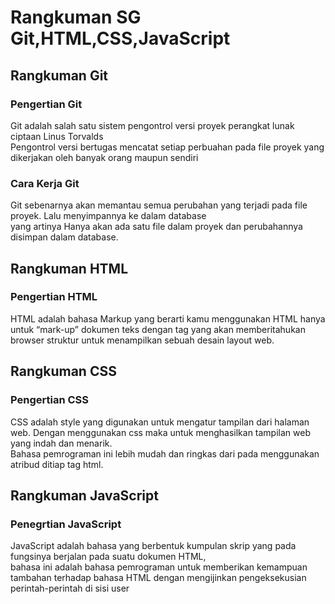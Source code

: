# Rangkuman SG Git,HTML,CSS,JavaScript


## Rangkuman Git
### Pengertian Git
Git adalah salah satu sistem pengontrol versi proyek perangkat lunak ciptaan Linus Torvalds  
Pengontrol versi bertugas mencatat setiap perbuahan pada file proyek yang dikerjakan oleh banyak orang maupun sendiri
### Cara Kerja Git  
Git sebenarnya akan memantau semua perubahan yang terjadi pada file proyek. Lalu menyimpannya ke dalam database     
yang artinya Hanya akan ada satu file dalam proyek dan perubahannya disimpan dalam database.  
## Rangkuman HTML
### Pengertian HTML
HTML adalah bahasa Markup yang berarti kamu menggunakan HTML hanya untuk “mark-up” dokumen teks dengan tag yang akan memberitahukan browser struktur untuk menampilkan sebuah desain layout web.      
## Rangkuman CSS
### Pengertian CSS
CSS adalah style yang digunakan untuk mengatur tampilan dari halaman web. Dengan menggunakan css maka untuk menghasilkan tampilan web yang indah dan menarik.  
Bahasa pemrograman ini lebih mudah dan ringkas dari pada menggunakan atribud ditiap tag html.
## Rangkuman JavaScript
### Penegrtian JavaScript
JavaScript adalah bahasa yang berbentuk kumpulan skrip yang pada fungsinya berjalan pada suatu dokumen HTML,  
bahasa ini adalah bahasa pemrograman untuk memberikan kemampuan tambahan terhadap bahasa HTML dengan mengijinkan pengeksekusian perintah-perintah di sisi user

